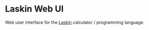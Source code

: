 # Laskin Web UI

Web user interface for the [Laskin] calculator / programming language.

[Laskin]: https://github.com/RauliL/laskin

